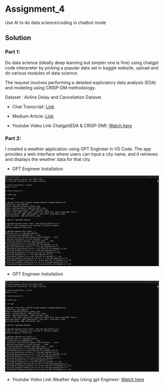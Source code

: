 # Assignment_4

Use AI to do data science/coding in chatbot mode

## Solution

### Part 1:

Do data science (ideally deep learning but simpler one is fine)  using chatgpt code interpreter by picking a popular data set in kaggle website, upload and do various modules of data science.

The request involves performing a detailed exploratory data analysis (EDA) and modeling using CRISP-DM methodology.

 Dataset : Airline Delay and Cancellation Dataset.

- Chat Transcript: [Link](https://chatgpt.com/share/66fa2f09-a2d4-800c-b9d1-232cc7975e9d)

- Medium Article: [Link](https://medium.com/@rutujabhaskarrao.patil/predicting-flight-delays-with-advanced-machine-learning-techniques-a-comprehensive-workflow-b67718c58310)
  
- Youtube Video Link Chatgpt(EDA & CRISP-DM): [Watch here](https://youtu.be/JW4_2QXyUp0)
 




### Part 2:

I created a weather application using GPT Engineer in VS Code. The app provides a web interface where users can input a city name, and it retrieves and displays the weather data for that city.

- GPT Engineer Installation
  
<img width="1440" alt="Screenshot 2024-09-29 at 11 44 44 PM" src="https://github.com/rutuja-patil24/CMPE-255-Data_Mining/blob/main/Assignment_4/Screenshots/GPT_Engg_Installation.png">


- GPT Engineer Installation
  
<img width="1440" alt="Screenshot 2024-09-29 at 11 44 44 PM" src="https://github.com/rutuja-patil24/CMPE-255-Data_Mining/blob/main/Assignment_4/Screenshots/GPT_Engg_Installation.png">



- Youtube Video Link Weather App Using gpt Engineer: [Watch here](https://youtu.be/Uc2zqluqYiA)



